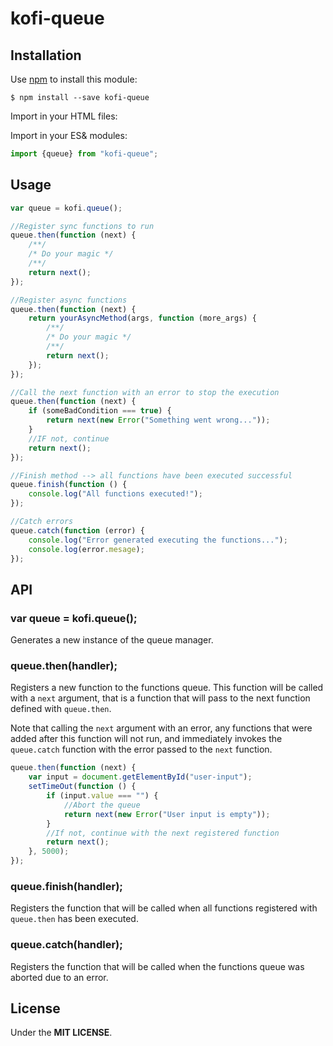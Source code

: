 # kofi-queue

> 


## Installation

Use [npm](https://npmjs.com) to install this module: 

```
$ npm install --save kofi-queue
```

Import in your HTML files:


Import in your ES& modules:

```javascript
import {queue} from "kofi-queue";
```

## Usage

```javascript
var queue = kofi.queue();

//Register sync functions to run
queue.then(function (next) {
    /**/
    /* Do your magic */
    /**/
    return next();
});

//Register async functions 
queue.then(function (next) {
    return yourAsyncMethod(args, function (more_args) {
        /**/
        /* Do your magic */
        /**/
        return next();
    });
});

//Call the next function with an error to stop the execution
queue.then(function (next) {
    if (someBadCondition === true) {
        return next(new Error("Something went wrong..."));
    }
    //IF not, continue  
    return next();
});

//Finish method --> all functions have been executed successful
queue.finish(function () {
    console.log("All functions executed!");
});

//Catch errors
queue.catch(function (error) {
    console.log("Error generated executing the functions...");
    console.log(error.mesage);
});
```

## API

### var queue = kofi.queue();

Generates a new instance of the queue manager.

### queue.then(handler);

Registers a new function to the functions queue. This function will be called with a `next` argument, that is a function that will pass to the next function defined with `queue.then`.

Note that calling the `next` argument with an error, any functions that were added after this function will not run, and immediately invokes the `queue.catch` function with the error passed to the `next` function.

```javascript
queue.then(function (next) {
    var input = document.getElementById("user-input");
    setTimeOut(function () {
        if (input.value === "") {
            //Abort the queue
            return next(new Error("User input is empty"));
        } 
        //If not, continue with the next registered function
        return next();
    }, 5000);
});
```

### queue.finish(handler);

Registers the function that will be called when all functions registered with `queue.then` has been executed.

### queue.catch(handler);

Registers the function that will be called when the functions queue was aborted due to an error. 

## License

Under the **MIT LICENSE**.
